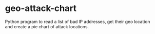 # geo-attack-chart
Python program to read a list of bad IP addresses, get their geo location and create a pie chart of attack locations.

